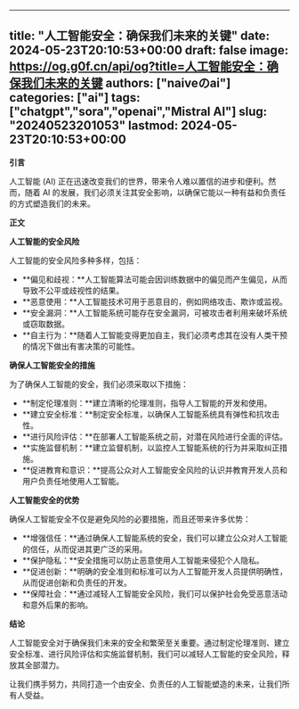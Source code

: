 
---
title: "人工智能安全：确保我们未来的关键"
date: 2024-05-23T20:10:53+00:00
draft: false
image: https://og.g0f.cn/api/og?title=人工智能安全：确保我们未来的关键
authors: ["naiveのai"]
categories: ["ai"]
tags: ["chatgpt","sora","openai","Mistral AI"]
slug: "20240523201053"
lastmod: 2024-05-23T20:10:53+00:00
---
**引言**

人工智能 (AI) 正在迅速改变我们的世界，带来令人难以置信的进步和便利。然而，随着 AI 的发展，我们必须关注其安全影响，以确保它能以一种有益和负责任的方式塑造我们的未来。

**正文**

**人工智能的安全风险**

人工智能的安全风险多种多样，包括：

* **偏见和歧视：**人工智能算法可能会因训练数据中的偏见而产生偏见，从而导致不公平或歧视性的结果。
* **恶意使用：**人工智能技术可用于恶意目的，例如网络攻击、欺诈或监视。
* **安全漏洞：**人工智能系统可能存在安全漏洞，可被攻击者利用来破坏系统或窃取数据。
* **自主行为：**随着人工智能变得更加自主，我们必须考虑其在没有人类干预的情况下做出有害决策的可能性。

**确保人工智能安全的措施**

为了确保人工智能的安全，我们必须采取以下措施：

* **制定伦理准则：**建立清晰的伦理准则，指导人工智能的开发和使用。
* **建立安全标准：**制定安全标准，以确保人工智能系统具有弹性和抗攻击性。
* **进行风险评估：**在部署人工智能系统之前，对潜在风险进行全面的评估。
* **实施监督机制：**建立监督机制，以监控人工智能系统的行为并采取纠正措施。
* **促进教育和意识：**提高公众对人工智能安全风险的认识并教育开发人员和用户负责任地使用人工智能。

**人工智能安全的优势**

确保人工智能安全不仅是避免风险的必要措施，而且还带来许多优势：

* **增强信任：**通过确保人工智能系统的安全，我们可以建立公众对人工智能的信任，从而促进其更广泛的采用。
* **保护隐私：**安全措施可以防止恶意使用人工智能来侵犯个人隐私。
* **促进创新：**明确的安全准则和标准可以为人工智能开发人员提供明确性，从而促进创新和负责任的开发。
* **保障社会：**通过减轻人工智能安全风险，我们可以保护社会免受恶意活动和意外后果的影响。

**结论**

人工智能安全对于确保我们未来的安全和繁荣至关重要。通过制定伦理准则、建立安全标准、进行风险评估和实施监督机制，我们可以减轻人工智能的安全风险，释放其全部潜力。

让我们携手努力，共同打造一个由安全、负责任的人工智能塑造的未来，让我们所有人受益。